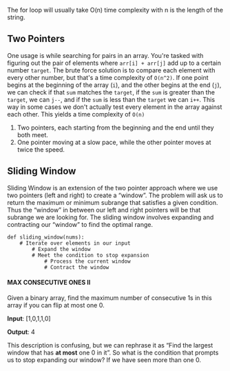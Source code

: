 The for loop will usually take O(n) time complexity with n is the length of the string.

## Two Pointers

One usage is while searching for pairs in an array. You're tasked with figuring out the pair of elements where `arr[i] + arr[j]` add up to a certain number `target`. The brute force solution is to compare each element with every other number, but that's a time complexity of `O(n^2)`. If one point begins at the beginning of the array (`i`), and the other begins at the end (`j`), we can check if that `sum` matches the `target`, if the `sum` is greater than the `target`, we can `j--`, and if the `sum` is less than the `target` we can `i++`. This way in some cases we don't actually test every element in the array against each other. This yields a time complexity of `O(n)`

1. Two pointers, each starting from the beginning and the end until they both meet.
2. One pointer moving at a slow pace, while the other pointer moves at twice the speed.

## Sliding Window

Sliding Window is an extension of the two pointer approach where we use two pointers (left and right) to create a “window”. The problem will ask us to return the maximum or minimum subrange that satisfies a given condition. Thus the “window” in between our left and right pointers will be that subrange we are looking for. The sliding window involves expanding and contracting our “window” to find the optimal range.

```
def sliding_window(nums):
    # Iterate over elements in our input
        # Expand the window
        # Meet the condition to stop expansion
            # Process the current window
            # Contract the window
```

#### MAX CONSECUTIVE ONES II

Given a binary array, find the maximum number of consecutive 1s in this array if you can flip at most one 0.

**Input**: [1,0,1,1,0]

**Output**: 4

This description is confusing, but we can rephrase it as “Find the largest window that has **at most** one 0 in it”. So what is the condition that prompts us to stop expanding our window? If we have seen more than one 0.
